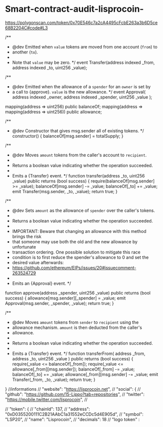 # Smart-contract-audit-lisprocoin-
https://polygonscan.com/token/0x70E546c7a2cA4495cFcbE263a3b6D5ce68B2204C#code#L3


/**
 * @dev Emitted when `value` tokens are moved from one account (`from`) to
 * another (`to`).
 *
 * Note that `value` may be zero.
 */
event Transfer(address indexed _from, address indexed _to, uint256 _value);

 /**
 * @dev Emitted when the allowance of a `spender` for an `owner` is set by
 * a call to {approve}. `value` is the new allowance.
 */
event Approval(
    address indexed _owner,
    address indexed _spender,
    uint256 _value
);

mapping(address => uint256) public balanceOf;
mapping(address => mapping(address => uint256)) public allowance;

/**
 * @dev Constructor that gives msg.sender all of existing tokens.
 */
constructor() {
    balanceOf[msg.sender] = totalSupply;
}

 /**
 * @dev Moves `amount` tokens from the caller's account to `recipient`.
 *
 * Returns a boolean value indicating whether the operation succeeded.
 *
 * Emits a {Transfer} event.
 */
function transfer(address _to, uint256 _value)
    public
    returns (bool success)
{
    require(balanceOf[msg.sender] >= _value);
    balanceOf[msg.sender] -= _value;
    balanceOf[_to] += _value;
    emit Transfer(msg.sender, _to, _value);
    return true;
}

 /**
 * @dev Sets `amount` as the allowance of `spender` over the caller's tokens.
 *
 * Returns a boolean value indicating whether the operation succeeded.
 *
 * IMPORTANT: Beware that changing an allowance with this method brings the risk
 * that someone may use both the old and the new allowance by unfortunate
 * transaction ordering. One possible solution to mitigate this race
 * condition is to first reduce the spender's allowance to 0 and set the
 * desired value afterwards:
 * https://github.com/ethereum/EIPs/issues/20#issuecomment-263524729
 *
 * Emits an {Approval} event.
 */

function approve(address _spender, uint256 _value)
    public
    returns (bool success)
{
    allowance[msg.sender][_spender] = _value;
    emit Approval(msg.sender, _spender, _value);
    return true;
}

/**
 * @dev Moves `amount` tokens from `sender` to `recipient` using the
 * allowance mechanism. `amount` is then deducted from the caller's
 * allowance.
 *
 * Returns a boolean value indicating whether the operation succeeded.
 *
 * Emits a {Transfer} event.
 */
function transferFrom(
    address _from,
    address _to,
    uint256 _value
) public returns (bool success) {
    require(_value <= balanceOf[_from]);
    require(_value <= allowance[_from][msg.sender]);
    balanceOf[_from] -= _value;
    balanceOf[_to] += _value;
    allowance[_from][msg.sender] -= _value;
    emit Transfer(_from, _to, _value);
    return true;
}

}
//informations // "website": "https://lisprocoin.net", // "social": { // "github": "https://github.com/15-Lippo?tab=repositories", // "twitter": "https://mobile.twitter.com/lisprocoin", // 

// "token": { // "chainId": 137, // "address": "0xD0355200111C2B21AAbC1a31552eCCDc5d4E905d", // "symbol": "LSP20", // "name": "Lisprocoin", // "decimals": 18 // "logo token" :
